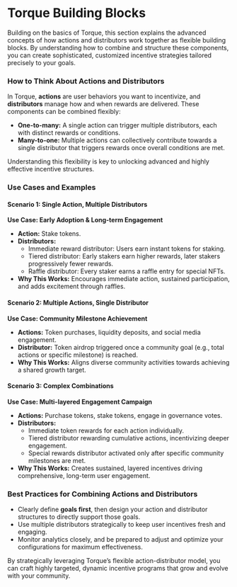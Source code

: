 # Torque Building Blocks

Building on the basics of Torque, this section explains the advanced concepts of how actions and distributors work together as flexible building blocks. By understanding how to combine and structure these components, you can create sophisticated, customized incentive strategies tailored precisely to your goals.

### How to Think About Actions and Distributors

In Torque, **actions** are user behaviors you want to incentivize, and **distributors** manage how and when rewards are delivered. These components can be combined flexibly:

* **One-to-many:** A single action can trigger multiple distributors, each with distinct rewards or conditions.
* **Many-to-one:** Multiple actions can collectively contribute towards a single distributor that triggers rewards once overall conditions are met.

Understanding this flexibility is key to unlocking advanced and highly effective incentive structures.

### Use Cases and Examples

#### Scenario 1: Single Action, Multiple Distributors

**Use Case: Early Adoption & Long-term Engagement**

* **Action:** Stake tokens.
* **Distributors:**
  * Immediate reward distributor: Users earn instant tokens for staking.
  * Tiered distributor: Early stakers earn higher rewards, later stakers progressively fewer rewards.
  * Raffle distributor: Every staker earns a raffle entry for special NFTs.
* **Why This Works:** Encourages immediate action, sustained participation, and adds excitement through raffles.

#### Scenario 2: Multiple Actions, Single Distributor

**Use Case: Community Milestone Achievement**

* **Actions:** Token purchases, liquidity deposits, and social media engagement.
* **Distributor:** Token airdrop triggered once a community goal (e.g., total actions or specific milestone) is reached.
* **Why This Works:** Aligns diverse community activities towards achieving a shared growth target.

#### Scenario 3: Complex Combinations

**Use Case: Multi-layered Engagement Campaign**

* **Actions:** Purchase tokens, stake tokens, engage in governance votes.
* **Distributors:**
  * Immediate token rewards for each action individually.
  * Tiered distributor rewarding cumulative actions, incentivizing deeper engagement.
  * Special rewards distributor activated only after specific community milestones are met.
* **Why This Works:** Creates sustained, layered incentives driving comprehensive, long-term user engagement.

### Best Practices for Combining Actions and Distributors

* Clearly define **goals first**, then design your action and distributor structures to directly support those goals.
* Use multiple distributors strategically to keep user incentives fresh and engaging.
* Monitor analytics closely, and be prepared to adjust and optimize your configurations for maximum effectiveness.

By strategically leveraging Torque’s flexible action-distributor model, you can craft highly targeted, dynamic incentive programs that grow and evolve with your community.
